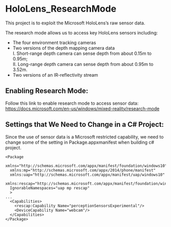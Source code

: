# HoloLens_ResearchMode

This project is to exploit the Microsoft HoloLens’s raw sensor data.

The research mode allows us to access key HoloLens sensors including: 
* The four environment tracking cameras 
* Two versions of the depth mapping camera data  
I. Short-range depth camera can sense depth from about 0.15m to 0.95m;  
II. Long-range depth camera can sense depth from about 0.95m to 3.52m. 
* Two versions of an IR-reflectivity stream 

## Enabling Research Mode: 
Follow this link to enable research mode to access sensor data:
https://docs.microsoft.com/en-us/windows/mixed-reality/research-mode 

## Settings that We Need to Change in a C# Project: 
Since the use of sensor data is a Microsoft restricted capability, we need to change some of the setting in Package.appxmanifest when building c# project.  

```
<Package
  xmlns="http://schemas.microsoft.com/appx/manifest/foundation/windows10"
  xmlns:mp="http://schemas.microsoft.com/appx/2014/phone/manifest"
  xmlns:uap="http://schemas.microsoft.com/appx/manifest/uap/windows10"
  xmlns:rescap="http://schemas.microsoft.com/appx/manifest/foundation/windows10/restrictedcapabilities"
  IgnorableNamespaces="uap mp rescap"
  >
...
  <Capabilities>
    <rescap:Capability Name="perceptionSensorsExperimental"/>
    <DeviceCapability Name="webcam"/>
  </Capabilities>
</Package>
```
